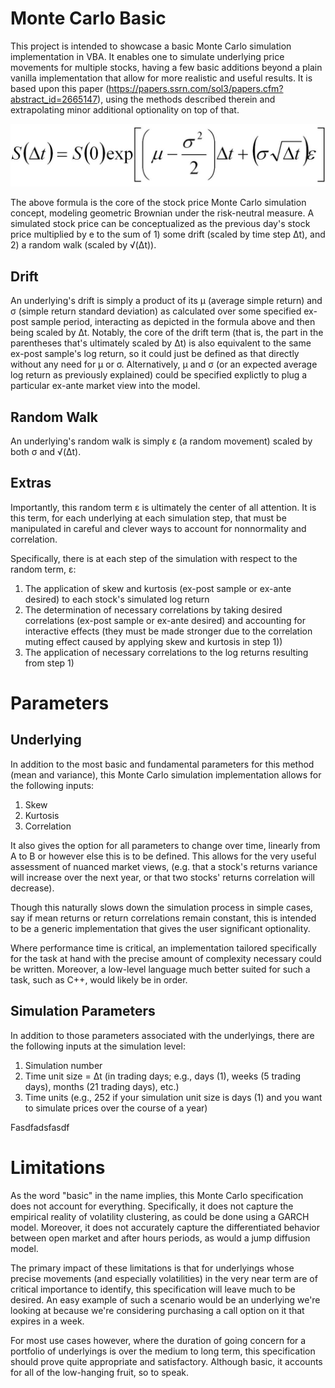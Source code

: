 # Monte Carlo Basic

This project is intended to showcase a basic Monte Carlo simulation implementation in VBA. It enables one to simulate underlying price movements for multiple stocks, having a few basic additions beyond a plain vanilla implementation that allow for more realistic and useful results. It is based upon this paper (https://papers.ssrn.com/sol3/papers.cfm?abstract_id=2665147), using the methods described therein and extrapolating minor additional optionality on top of that.

![Screenshot](MonteCarloEqn.jpg)

The above formula is the core of the stock price Monte Carlo simulation concept, modeling geometric Brownian under the risk-neutral measure. A simulated stock price can be conceptualized as the previous day's stock price multiplied by e to the sum of 1) some drift (scaled by time step Δt), and 2) a random walk (scaled by √(Δt)).

## Drift

An underlying's drift is simply a product of its μ (average simple return) and σ (simple return standard deviation) as calculated over some specified ex-post sample period, interacting as depicted in the formula above and then being scaled by Δt. Notably, the core of the drift term (that is, the part in the parentheses that's ultimately scaled by Δt) is also equivalent to the same ex-post sample's log return, so it could just be defined as that directly without any need for μ or σ. Alternatively, μ and σ (or an expected average log return as previously explained) could be specified explictly to plug a particular ex-ante market view into the model.

## Random Walk

An underlying's random walk is simply ε (a random movement) scaled by both σ and √(Δt).

## Extras

Importantly, this random term ε is ultimately the center of all attention. It is this term, for each underlying at each simulation step, that must be manipulated in careful and clever ways to account for nonnormality and correlation.

Specifically, there is at each step of the simulation with respect to the random term, ε:

1) The application of skew and kurtosis (ex-post sample or ex-ante desired) to each stock's simulated log return
2) The determination of necessary correlations by taking desired correlations (ex-post sample or ex-ante desired) and accounting for interactive effects (they must be made stronger due to the correlation muting effect caused by applying skew and kurtosis in step 1))
3) The application of necessary correlations to the log returns resulting from step 1)

# Parameters

## Underlying

In addition to the most basic and fundamental parameters for this method (mean and variance), this Monte Carlo simulation implementation allows for the following inputs:

1) Skew
2) Kurtosis
3) Correlation

It also gives the option for all parameters to change over time, linearly from A to B or however else this is to be defined. This allows for the very useful assessment of nuanced market views, (e.g. that a stock's returns variance will increase over the next year, or that two stocks' returns correlation will decrease).

Though this naturally slows down the simulation process in simple cases, say if mean returns or return correlations remain constant, this is intended to be a generic implementation that gives the user significant optionality.

Where performance time is critical, an implementation tailored specifically for the task at hand with the precise amount of complexity necessary could be written. Moreover, a low-level language much better suited for such a task, such as C++, would likely be in order.

## Simulation Parameters

In addition to those parameters associated with the underlyings, there are the following inputs at the simulation level:

1) Simulation number
2) Time unit size = Δt (in trading days; e.g., days (1), weeks (5 trading days), months (21 trading days), etc.)
3) Time units (e.g., 252 if your simulation unit size is days (1) and you want to simulate prices over the course of a year)

Fasdfadsfasdf

# Limitations

As the word "basic" in the name implies, this Monte Carlo specification does not account for everything. Specifically, it does not capture the empirical reality of volatility clustering, as could be done using a GARCH model. Moreover, it does not accurately capture the differentiated behavior between open market and after hours periods, as would a jump diffusion model.

The primary impact of these limitations is that for underlyings whose precise movements (and especially volatilities) in the very near term are of critical importance to identify, this specification will leave much to be desired. An easy example of such a scenario would be an underlying we're looking at because we're considering purchasing a call option on it that expires in a week.

For most use cases however, where the duration of going concern for a portfolio of underlyings is over the medium to long term, this specification should prove quite appropriate and satisfactory. Although basic, it accounts for all of the low-hanging fruit, so to speak.
